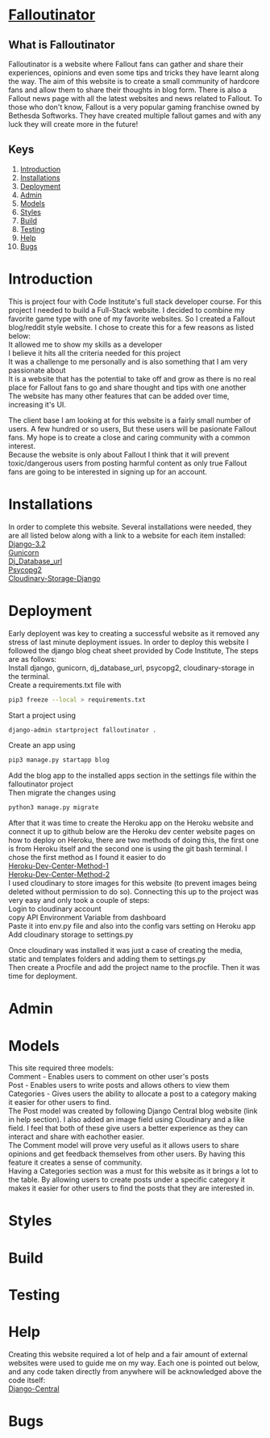 # [Falloutinator](https://falloutinator.herokuapp.com/)  

## What is Falloutinator
Falloutinator is a website where Fallout fans can gather and share their experiences, opinions and even some tips and tricks they have learnt along the way. The aim of this website is to create a small community of hardcore fans and allow them to share their thoughts in blog form. There is also a Fallout news page with all the latest websites and news related to Fallout. To those who don't know, Fallout is a very popular gaming franchise owned by Bethesda Softworks. They have created multiple fallout games and with any luck they will create more in the future!

## Keys  
1. [ Introduction ](#introduction)
2. [ Installations ](#installations)
3. [ Deployment ](#deployment)
4. [ Admin ](#admin)
5. [ Models ](#models)
6. [ Styles ](#styles)
7. [ Build ](#build)
8. [Testing ](#testing)
9. [ Help ](#help)
10. [ Bugs ](#bugs)

<a name="introduction"></a>
# Introduction
This is project four with Code Institute's full stack developer course. For this project I needed to build a Full-Stack website. I decided to combine my favorite game type with one of my favorite websites. So I created a Fallout blog/reddit style website. I chose to create this for a few reasons as listed below:  
It allowed me to show my skills as a developer  
I believe it hits all the criteria needed for this project  
It was a challenge to me personally and is also something that I am very passionate about  
It is a website that has the potential to take off and grow as there is no real place for Fallout fans to go and share thought and tips with one another  
The website has many other features that can be added over time, increasing it's UI.  

The client base I am looking at for this website is a fairly small number of users. A few hundred or so users, But these users will be pasionate Fallout fans. My hope is to create a close and caring community with a common interest.  
Because the website is only about Fallout I think that it will prevent toxic/dangerous users from posting harmful content as only true Fallout fans are going to be interested in signing up for an account.

<a name="installations"></a>
# Installations
In order to complete this website. Several installations were needed, they are all listed below along with a link to a website for each item installed:  
[Django-3.2](https://docs.djangoproject.com/en/4.0/releases/3.2/)  
[Gunicorn](https://gunicorn.org/)  
[Dj_Database_url](https://pypi.org/project/dj-database-url/)  
[Psycopg2](https://pypi.org/project/psycopg2/)  
[Cloudinary-Storage-Django](https://pypi.org/project/django-cloudinary-storage/)  

<a name="deployment"></a>
# Deployment
Early deployent was key to creating a successful website as it removed any stress of last minute deployment issues. 
In order to deploy this website I followed the django blog cheat sheet provided by Code Institute, The steps are as follows:  
Install django, gunicorn, dj_database_url, psycopg2, cloudinary-storage in the terminal.  
Create a requirements.txt file with 
```bash
pip3 freeze --local > requirements.txt
```  
Start a project using 
```bash
django-admin startproject falloutinator .
```  
Create an app using 
```bash
pip3 manage.py startapp blog
```  
Add the blog app to the installed apps section in the settings file within the falloutinator project  
Then migrate the changes using  
```bash
python3 manage.py migrate
```  
After that it was time to create the Heroku app on the Heroku website and connect it up to github below are the Heroku dev center website pages on how to deploy on Heroku, there are two methods of doing this, the first one is from Heroku itself and the second one is using the git bash terminal. I chose the first method as I found it easier to do  
[Heroku-Dev-Center-Method-1](https://devcenter.heroku.com/articles/github-integration)  
[Heroku-Dev-Center-Method-2](https://devcenter.heroku.com/articles/git)  
I used cloudinary to store images for this website (to prevent images being deleted without permission to do so). Connecting this up to the project was very easy and only took a couple of steps:  
Login to cloudinary account  
copy API Environment Variable from dashboard  
Paste it into env.py file and also into the config vars setting on Heroku app  
Add cloudinary storage to settings.py  

Once cloudinary was installed it was just a case of creating the media, static and templates folders and adding them to settings.py  
Then create a Procfile and add the project name to the procfile. Then it was time for deployment.

<a name="admin"></a>
# Admin

<a name="models"></a>
# Models
This site required three models:  
Comment - Enables users to comment on other user's posts  
Post - Enables users to write posts and allows others to view them  
Categories - Gives users the ability to allocate a post to a category making it easier for other users to find.  
The Post model was created by following Django Central blog website (link in help section). I also added an image field using Cloudinary and a like field. I feel that both of these give users a better experience as they can interact and share with eachother easier.  
The Comment model will prove very useful as it allows users to share opinions and get feedback themselves from other users. By having this feature it creates a sense of community.  
Having a Categories section was a must for this website as it brings a lot to the table. By allowing users to create posts under a specific category it makes it easier for other users to find the posts that they are interested in.  




<a name="styles"></a>
# Styles

<a name="build"></a>
# Build

<a name="testing"></a>
# Testing

<a name="help"></a>
# Help
Creating this website required a lot of help and a fair amount of external websites were used to guide me on my way. Each one is pointed out below, and any code taken directly from anywhere will be acknowledged above the code itself:  
[Django-Central](https://djangocentral.com/building-a-blog-application-with-django/)  

<a name="bugs"></a>
# Bugs

